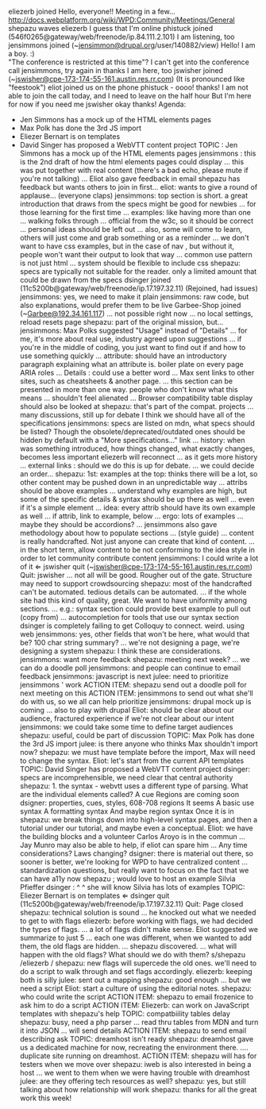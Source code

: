 eliezerb joined
Hello, everyone!!
Meeting in a few... http://docs.webplatform.org/wiki/WPD:Community/Meetings/General
shepazu waves
eliezerb I guess that I'm online
phistuck joined (546f0265@gateway/web/freenode/ip.84.111.2.101)
 <phistuck> I am listening, too
jensimmons joined (~jensimmon@drupal.org/user/140882/view)
 <phistuck> Hello!
 <phistuck> I am a boy. :)	
 <jensimmons> "The conference is restricted at this time"?
 <jensimmons> I can't get into the conference call
 <shepazu> jensimmons, try again
 <jensimmons> in
 <jensimmons> thanks
 <phistuck> I am here, too
jswisher joined (~jswisher@cpe-173-174-55-161.austin.res.rr.com)
 <phistuck> (It is pronounced like "feestook")
eliot joined us on the phone
phistuck - oooo! thanks!
 <jswisher> I am not able to join the call today, and I need to leave on the half hour
 <jswisher> But I'm here for now if you need me
jswisher okay thanks!
Agenda:
* Jen Simmons has a mock up of the HTML elements pages
* Max Polk has done the 3rd JS import
* Eliezer Bernart is on templates
* David Singer has proposed a WebVTT content project
TOPIC : Jen Simmons has a mock up of the HTML elements pages
jensimmons : this is the 2nd draft of how the html elements pages could display
... this was put together with real content
(there's a bad echo, please mute if you're not talking)
... Eliot also gave feedback in email
shepazu has feedback but wants others to join in first...
eliot: wants to give a round of applause...
(everyone claps)
jensimmons: top section is short. a great introduction that draws from the specs might be good for newbies
... for those learning for the first time
... examples: like having more than one
... walking folks through
... official from the w3c, so it should be correct
... personal ideas should be left out
... also, some will come to learn, others will just come and grab something or as a reminder
... we don't want to have css examples, but in the case of nav , but without it, people won't want their output to look that way
... common use pattern is not just html
... system should be flexible to include css
shepazu: specs are typically not suitable for the reader. only a limited amount that could be drawn from the specs
dsinger joined (11c5200b@gateway/web/freenode/ip.17.197.32.11)
 <phistuck> (Rejoined, had issues)
jensimmons: yes, we need to make it plain
jensimmons: raw code, but also explanations, would prefer them to be live
Garbee-Shop joined (~Garbee@192.34.161.117)
... not possible right now
... no local settings, reload resets page
shepazu: part of the original mission, but...
jensimmons: Max Polks suggested "Usage" instead of "Details"
... for me, it's more about real use, industry agreed upon suggestions
... if you're in the middle of coding, you just want to find out if and how to use something quickly
... attribute: should have an introductory paragraph explaining what an attribute is. boiler plate on every page
 <jensimmons> ARIA roles
... Details : could use a better word
... Max sent links to other sites, such as cheatsheets & another page.
... this section can be presented in more than one way. people who don't know what this means
... shouldn't feel alienated
... Browser compatibility table display should also be looked at
shepazu: that's part of the compat. projects
... many discussions, still up for debate
 <phistuck> I think we should have all of the specifications
jensimmons: specs are listed on mdn, what specs should be listed?
 <phistuck> Though the obsolete/deprecated/outdated ones should be hidden by default with a "More specifications..." link
... history: when was something introduced, how things changed, what exactly changes, becomes less important 
eliezerb will reconnect
... as it gets more history
... external links : should we do this is up for debate.
... we could decide an order...
shepazu: 1st: examples at the top: thinks there will be a lot, so other content may be pushed down in an unpredictable way
... attribs should be above examples
... understand why examples are high, but some of the specific details & syntax should be up there as well
... even if it's a simple element
... idea: every attrib should have its own example as well
... if attrib, link to example, below
... ergo: lots of examples
... maybe they should be accordions?
... jensimmons also gave methodology about how to populate sections
... (style guide)
... content is really handcrafted. Not just anyone can create that kind of content.
... in the short term, allow content to be not conforming to the idea style in order to let community contribute content
jensimmons: I could write a lot of it
 ⇐ jswisher quit (~jswisher@cpe-173-174-55-161.austin.res.rr.com) Quit: jswisher
... not all will be good. Rougher out of the gate. Structure may need to support crowdsourcing
shepazu: most of the handcrafted can't be automated. tedious details can be automated.
... if the whole site had this kind of quality, great. We want to have uniformity among sections.
... e.g.: syntax section could provide best example to pull out (copy from)
... autocompletion for tools that use our syntax section
dsinger is completely failing to get Colloquy to connect. weird. using web
jensimmons: yes, other fields that won't be here, what would that be? 100 char string summary?
... we're not designing a page, we're designing a system
shepazu: I think these are considerations.
jensimmons: want more feedback
shepazu: meeting next week?
... we can do a doodle poll
jensimmons: and people can continue to email feedback
jensimmons: javascript is next
julee: need to prioritize jensimmons ' work
ACTION ITEM: shepazu send out a doodle poll for next meeting on this
ACTION ITEM: jensimmons to send out what she'll do with us, so we all can help prioritize
jensimmons: drupal mock up is coming
... also to play with drupal
Eliot: should be clear about our audience, fractured experience if we're not clear about our intent
jensimmons: we could take some time to define target audiences
shepazu: useful, could be part of discussion
TOPIC: Max Polk has done the 3rd JS import
julee: is there anyone who thinks Max shouldn't import now?
shepazu: we must have template before the import, Max will need to change the syntax.
Eliot: let's start from the current API templates
TOPIC: David Singer has proposed a WebVTT content project
dsinger: specs are incomprehensible, we need clear that central authority
shepazu: 1. the syntax - webvtt uses a different type of parsing. What are the individual elements called?
 <phistuck> A cue
 <phistuck> Regions are coming soon
dsigner: properties, cues, styles, 608-708 regions
 <phistuck> It seems
 <phistuck> A basic use syntax
 <phistuck> A formatting syntax
 <phistuck> And maybe region syntax
 <phistuck> Once it is in
shepazu: we break things down into high-level syntax pages, and then a tutorial under our tutorial, and maybe even a conceptual.
Eliot: we have the building blocks and a volunteer
Carlos Aroyo is in the commun
... Jay Munro may also be able to help, if eliot can spare him
... Any time considerations? Laws changing?
dsigner: there is material out there, so sooner is better, we're looking for WPD to have centralized content
... standardization questions, but really want to focus on the fact that we can have a11y now
shepazu ; would love to host an example
 <dsinger> Silvia Pfieffer
dsinger : ^ ^ she will know
 <dsinger> Silvia has lots of examples
TOPIC: Eliezer Bernart is on templates
 ⇐ dsinger quit (11c5200b@gateway/web/freenode/ip.17.197.32.11) Quit: Page closed
shepazu: technical solution is sound
... he knocked out what we needed to get to with flags
eliezerb: before working with flags, we had decided the types of flags.
... a lot of flags didn't make sense. Eliot suggested we summarize to just 5
... each one was different, when we wanted to add them, the old flags are hidden.
... shepazu discovered.
... what will happen with the old flags? What should we do with them?
 <shepazu> s/shepazu /eliezerb /
shepazu: new flags will supercede the old ones. we'll need to do a script to walk through and set flags accordingly.
eliezerb: keeping both is silly
julee: sent out a mapping
shepazu: good enough
... but we need a script 
Eliot: start a culture of using the editorial notes.
shepazu: who could write the script
ACTION ITEM: shepazu to email frozenice to ask him to do a script
ACTION ITEM: Eliezerb: can work on JavaScript templates with shepazu's help
TOPIC: compatbiility tables delay
shepazu: busy, need a php parser
... read thru tables from MDN and turn it into JSON
... will send details
ACTION ITEM: shepazu to send email describing ask
TOPIC: dreamhost isn't ready
shepazu: dreamhost gave us a dedicated machine for now, recreating the environment there.
.... duplicate site running on dreamhost.
ACTION ITEM: shepazu will has for testers when we move over
shepazu: iweb is also interested in being a host
... we went to them when we were having trouble with dreamhost
julee: are they offering tech resources as well?
shepazu: yes, but still talking about how relationship will work
shepazu: thanks for all the great work this week!